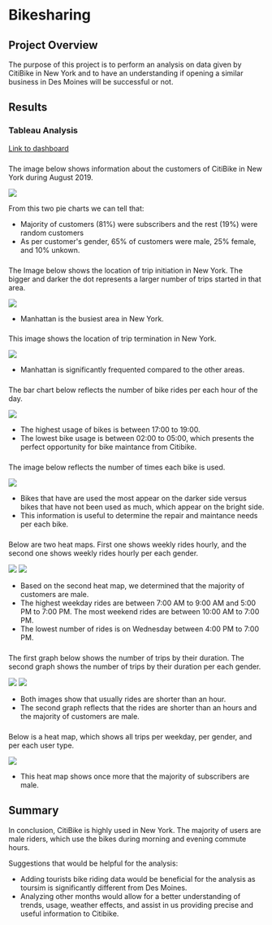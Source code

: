 # Bikesharing

## Project Overview

The purpose of this project is to perform an analysis on data given by CitiBike in New York and to have an understanding if opening a similar business in Des Moines will be successful or not.

## Results

### Tableau Analysis
[Link to dashboard](https://public.tableau.com/app/profile/eno4254/viz/NYC_Citibike_Challenge_16518881690620/Story1)

###

The image below shows information about the customers of CitiBike in New York during August 2019.

![](https://github.com/EnoVaqari/bikesharing/blob/main/Images/Customers.png)

From this two pie charts we can tell that:
* Majority of customers (81%) were subscribers and the rest (19%) were random customers
* As per customer's gender, 65% of customers were male, 25% female, and 10% unkown.

###

The Image below shows the location of trip initiation in New York. The bigger and darker the dot represents a larger number of trips started in that area.

![](https://github.com/EnoVaqari/bikesharing/blob/main/Images/StartingLocations.png)


* Manhattan is the busiest area in New York.

###

This image shows the location of trip termination in New York.

![](https://github.com/EnoVaqari/bikesharing/blob/main/Images/endingLocations.png)

* Manhattan is significantly frequented compared to the other areas.

###

The bar chart below reflects the number of bike rides per each hour of the day.

![](https://github.com/EnoVaqari/bikesharing/blob/main/Images/AugustPeakHours.png)

* The highest usage of bikes is between 17:00 to 19:00.
* The lowest bike usage is between 02:00 to 05:00, which presents the perfect opportunity for bike maintance from Citibike.

###

The image below reflects the number of times each bike is used.

![](https://github.com/EnoVaqari/bikesharing/blob/main/Images/BikeUsage.png)

* Bikes that have are used the most appear on the darker side versus bikes that have not been used as much, which appear on the bright side.
* This information is useful to determine the repair and maintance needs per each bike.

###
Below are two heat maps. First one shows weekly rides hourly, and the second one shows weekly rides hourly per each gender.

![](https://github.com/EnoVaqari/bikesharing/blob/main/Images/TripHourWeekly.png)
![](https://github.com/EnoVaqari/bikesharing/blob/main/Images/tripsperHourWeeklyGender.png)

* Based on the second heat map, we determined that the majority of customers are male.
* The highest weekday rides are between 7:00 AM to 9:00 AM and 5:00 PM to 7:00 PM. The most weekend rides are between 10:00 AM to 7:00 PM.
* The lowest number of rides is on Wednesday between 4:00 PM to 7:00 PM.


###

The first graph below shows the number of trips by their duration. The second graph shows the number of trips by their duration per each gender.

![](https://github.com/EnoVaqari/bikesharing/blob/main/Images/TripDurationbyUsage.png)
![](https://github.com/EnoVaqari/bikesharing/blob/main/Images/TripDurationByGender.png)

* Both images show that usually rides are shorter than an hour.
* The second graph reflects that the rides are shorter than an hours and the majority of customers are male.

###

Below is a heat map, which shows all trips per weekday, per gender, and per each user type.

![](https://github.com/EnoVaqari/bikesharing/blob/main/Images/userTypeTripperhourWeekdayGender.png)


* This heat map shows once more that the majority of subscribers are male.

## Summary

In conclusion, CitiBike is highly used in New York. The majority of users are male riders, which use the bikes during morning and evening commute hours.

Suggestions that would be helpful for the analysis:

* Adding tourists bike riding data would be beneficial for the analysis as toursim is significantly different from Des Moines.
* Analyzing other months would allow for a better understanding of trends, usage, weather effects, and assist in us providing precise and useful information to Citibike.
